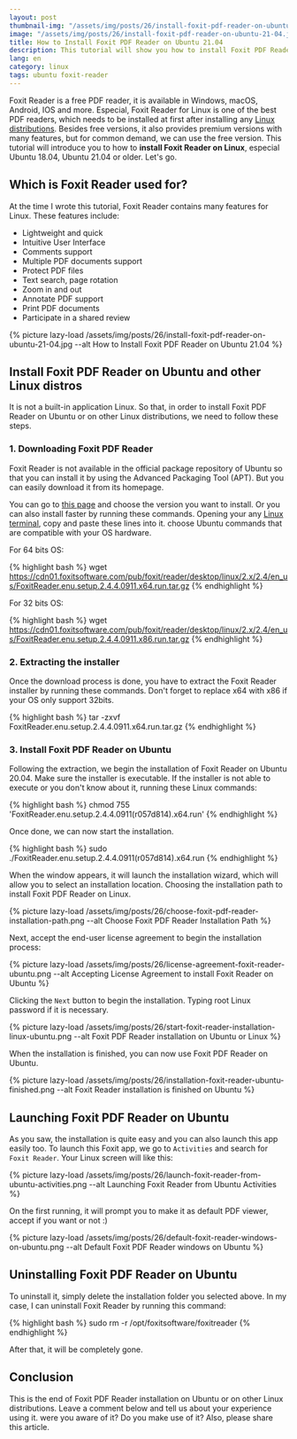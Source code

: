 ```yaml
---
layout: post
thumbnail-img: "/assets/img/posts/26/install-foxit-pdf-reader-on-ubuntu-21-04.jpg"
image: "/assets/img/posts/26/install-foxit-pdf-reader-on-ubuntu-21-04.jpg"
title: How to Install Foxit PDF Reader on Ubuntu 21.04
description: This tutorial will show you how to install Foxit PDF Reader on Ubuntu 21.04 or other Linux distros. It also provides ways to uninstall Foxit Reader.
lang: en
category: linux
tags: ubuntu foxit-reader
---
```


Foxit Reader is a free PDF reader, it is available in Windows, macOS, Android, IOS and more. Especial, Foxit Reader for Linux is one of the best PDF readers, which needs to be installed at first after installing any [Linux distributions](https://tgbao.me/upgrade-to-ubuntu-21-10/). Besides free versions, it also provides premium versions with many features, but for common demand, we can use the free version. This tutorial will introduce you to how to **install Foxit Reader on Linux**, especial Ubuntu 18.04, Ubuntu 21.04 or older. Let's go.

<div id="toc-post"></div>

## Which is Foxit Reader used for?

At the time I wrote this tutorial, Foxit Reader contains many features for Linux. These features include:

- Lightweight and quick
- Intuitive User Interface
- Comments support
- Multiple PDF documents support
- Protect PDF files
- Text search, page rotation
- Zoom in and out
- Annotate PDF support
- Print PDF documents
- Participate in a shared review

{% picture lazy-load /assets/img/posts/26/install-foxit-pdf-reader-on-ubuntu-21-04.jpg --alt How to Install Foxit PDF Reader on Ubuntu 21.04 %}

## Install Foxit PDF Reader on Ubuntu and other Linux distros

It is not a built-in application Linux. So that, in order to install Foxit PDF Reader on Ubuntu or on other Linux distributions, we need to follow these steps.

### 1. Downloading Foxit PDF Reader

Foxit Reader is not available in the official package repository of Ubuntu so that you can install it by using the Advanced Packaging Tool (APT). But you can easily download it from its homepage.

You can go to [this page](https://www.foxit.com/downloads/#Foxit-Reader/) and choose the version you want to install. Or you can also install faster by running these commands. Opening your any [Linux terminal](https://tgbao.me/install-alacritty-terminal-emulator-ubuntu/), copy and paste these lines into it. choose Ubuntu commands that are compatible with your OS hardware. 

For 64 bits OS:

{% highlight bash %}
wget https://cdn01.foxitsoftware.com/pub/foxit/reader/desktop/linux/2.x/2.4/en_us/FoxitReader.enu.setup.2.4.4.0911.x64.run.tar.gz
{% endhighlight %}

For 32 bits OS:

{% highlight bash %}
wget https://cdn01.foxitsoftware.com/pub/foxit/reader/desktop/linux/2.x/2.4/en_us/FoxitReader.enu.setup.2.4.4.0911.x86.run.tar.gz
{% endhighlight %}

### 2. Extracting the installer

Once the download process is done, you have to extract the Foxit Reader installer by running these commands. Don't forget to replace x64 with x86 if your OS only support 32bits.

{% highlight bash %}
tar -zxvf FoxitReader.enu.setup.2.4.4.0911.x64.run.tar.gz
{% endhighlight %}

### 3. Install Foxit PDF Reader on Ubuntu

Following the extraction, we begin the installation of Foxit Reader on Ubuntu 20.04. Make sure the installer is executable. If the installer is not able to execute or you don't know about it, running these Linux commands:

{% highlight bash %}
chmod 755 'FoxitReader.enu.setup.2.4.4.0911(r057d814).x64.run'
{% endhighlight %}

Once done, we can now start the installation.

{% highlight bash %}
sudo ./FoxitReader.enu.setup.2.4.4.0911\(r057d814\).x64.run
{% endhighlight %}

When the window appears, it will launch the installation wizard, which will allow you to select an installation location. Choosing the installation path to install Foxit PDF Reader on Linux.

{% picture lazy-load /assets/img/posts/26/choose-foxit-pdf-reader-installation-path.png --alt Choose Foxit PDF Reader Installation Path %}

Next, accept the end-user license agreement to begin the installation process:

{% picture lazy-load /assets/img/posts/26/license-agreement-foxit-reader-ubuntu.png --alt Accepting License Agreement to install Foxit Reader on Ubuntu %}

Clicking the `Next` button to begin the installation. Typing root Linux password if it is necessary.

{% picture lazy-load /assets/img/posts/26/start-foxit-reader-installation-linux-ubuntu.png --alt Foxit PDF Reader installation on Ubuntu or Linux %}

When the installation is finished, you can now use Foxit PDF Reader on Ubuntu. 

{% picture lazy-load /assets/img/posts/26/installation-foxit-reader-ubuntu-finished.png --alt Foxit Reader installation is finished on Ubuntu %}

## Launching Foxit PDF Reader on Ubuntu

As you saw, the installation is quite easy and you can also launch this app easily too. To launch this Foxit app, we go to `Activities` and search for `Foxit Reader`. Your Linux screen will like this:

{% picture lazy-load /assets/img/posts/26/launch-foxit-reader-from-ubuntu-activities.png --alt Launching Foxit Reader from Ubuntu Activities %}

On the first running, it will prompt you to make it as default PDF viewer, accept if you want or not :)

{% picture lazy-load /assets/img/posts/26/default-foxit-reader-windows-on-ubuntu.png --alt Default Foxit PDF Reader windows on Ubuntu %}

## Uninstalling Foxit PDF Reader on Ubuntu 

To uninstall it, simply delete the installation folder you selected above. In my case, I can uninstall Foxit Reader by running this command: 

{% highlight bash %}
sudo rm -r /opt/foxitsoftware/foxitreader
{% endhighlight %}

After that, it will be completely gone.

## Conclusion

This is the end of Foxit PDF Reader installation on Ubuntu or on other Linux distributions. Leave a comment below and tell us about your experience using it. were you aware of it? Do you make use of it? Also, please share this article.